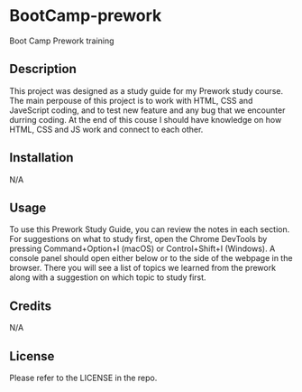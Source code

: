 # BootCamp-prework
Boot Camp Prework training

## Description

This project was designed as a study guide for my Prework study course.
 The main perpouse of this project is to work with HTML, CSS and JaveScript coding, and to test new feature and any bug that we encounter durring coding.
At the end of this couse I should have knowledge on how HTML, CSS and JS work and connect to each other.

## Installation

N/A

## Usage

To use this Prework Study Guide, you can review the notes in each section. For suggestions on what to study first, open the Chrome DevTools by pressing Command+Option+I (macOS) or Control+Shift+I (Windows). A console panel should open either below or to the side of the webpage in the browser. There you will see a list of topics we learned from the prework along with a suggestion on which topic to study first.

## Credits

N/A

## License

Please refer to the LICENSE in the repo.